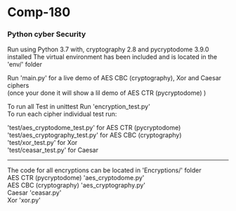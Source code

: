 # Comp-180 
### Python cyber Security

Run using Python 3.7 with, cryptography 2.8 and pycryptodome 3.9.0 installed
The virtual environment has been included and is located in the 'env/' folder

Run 'main.py' for a live demo of AES CBC (cryptography), Xor and Caesar ciphers  
(once your done it will show a lil demo of AES CTR (pycryptodome) )

To run all Test in unittest Run 'encryption_test.py'  
To run each cipher individual test run: 
 
'test/aes_cryptodome_test.py' for AES CTR (pycryptodome)  
'test/aes_cryptography_test.py' for AES CBC (cryptography)  
'test/xor_test.py' for Xor  
'test/ceasar_test.py' for Caesar  

------

The code for all encryptions can be located in 'Encryptions/' folder  
AES CTR (pycryptodome)  'aes_cryptodome.py'  
AES CBC (cryptography)  'aes_cryptography.py'  
Caesar                  'ceasar.py'  
Xor                     'xor.py'  